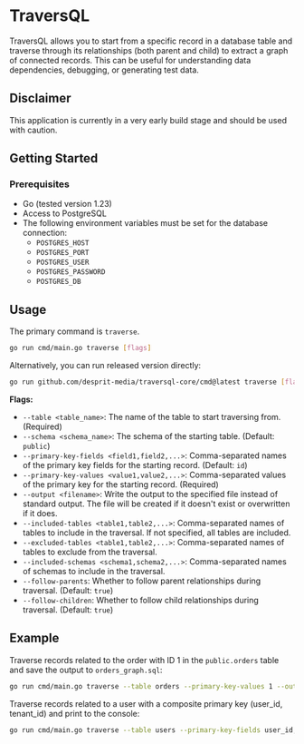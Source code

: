 # TraversQL

TraversQL allows you to start from a specific record in a database table and traverse through its relationships (both parent and child) to extract a graph of connected records. This can be useful for understanding data dependencies, debugging, or generating test data.

## Disclaimer

This application is currently in a very early build stage and should be used with caution.

## Getting Started

### Prerequisites

- Go (tested version 1.23)
- Access to PostgreSQL
- The following environment variables must be set for the database connection:
  - `POSTGRES_HOST`
  - `POSTGRES_PORT`
  - `POSTGRES_USER`
  - `POSTGRES_PASSWORD`
  - `POSTGRES_DB`

## Usage

The primary command is `traverse`.

```bash
go run cmd/main.go traverse [flags]
```

Alternatively, you can run released version directly:

```bash
go run github.com/desprit-media/traversql-core/cmd@latest traverse [flags]
```

**Flags:**

- `--table <table_name>`: The name of the table to start traversing from. (Required)
- `--schema <schema_name>`: The schema of the starting table. (Default: `public`)
- `--primary-key-fields <field1,field2,...>`: Comma-separated names of the primary key fields for the starting record. (Default: `id`)
- `--primary-key-values <value1,value2,...>`: Comma-separated values of the primary key for the starting record. (Required)
- `--output <filename>`: Write the output to the specified file instead of standard output. The file will be created if it doesn't exist or overwritten if it does.
- `--included-tables <table1,table2,...>`: Comma-separated names of tables to include in the traversal. If not specified, all tables are included.
- `--excluded-tables <table1,table2,...>`: Comma-separated names of tables to exclude from the traversal.
- `--included-schemas <schema1,schema2,...>`: Comma-separated names of schemas to include in the traversal.
- `--follow-parents`: Whether to follow parent relationships during traversal. (Default: `true`)
- `--follow-children`: Whether to follow child relationships during traversal. (Default: `true`)

## Example

Traverse records related to the order with ID 1 in the `public.orders` table and save the output to `orders_graph.sql`:

```bash
go run cmd/main.go traverse --table orders --primary-key-values 1 --output orders_graph.sql
```

Traverse records related to a user with a composite primary key (user_id, tenant_id) and print to the console:

```bash
go run cmd/main.go traverse --table users --primary-key-fields user_id,tenant_id --primary-key-values 456,abc --follow-children=false
```
